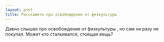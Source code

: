 ```yaml
---
layout: post 
title: Расскажите про освобождение от физкультуры 
--- 
```

Давно слышал про освобождение от физкультуры , но сам ни разу не покупал. Может кто сталкивался, стоящая вещь?